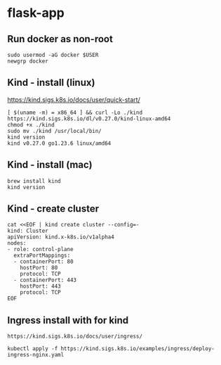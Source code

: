 # flask-app

## Run docker as non-root

```
sudo usermod -aG docker $USER
newgrp docker
```

## Kind - install (linux)

https://kind.sigs.k8s.io/docs/user/quick-start/
```
[ $(uname -m) = x86_64 ] && curl -Lo ./kind https://kind.sigs.k8s.io/dl/v0.27.0/kind-linux-amd64
chmod +x ./kind 
sudo mv ./kind /usr/local/bin/
kind version
kind v0.27.0 go1.23.6 linux/amd64
```

## Kind - install (mac)

```
brew install kind
kind version
```

## Kind - create cluster

```
cat <<EOF | kind create cluster --config=-
kind: Cluster
apiVersion: kind.x-k8s.io/v1alpha4
nodes:
- role: control-plane
  extraPortMappings:
  - containerPort: 80
    hostPort: 80
    protocol: TCP
  - containerPort: 443
    hostPort: 443
    protocol: TCP
EOF
```

## Ingress install with for kind

```
https://kind.sigs.k8s.io/docs/user/ingress/

kubectl apply -f https://kind.sigs.k8s.io/examples/ingress/deploy-ingress-nginx.yaml
```
